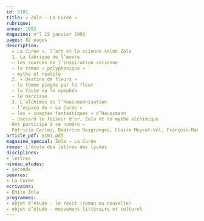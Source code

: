 ```yaml
---
id: 5101
title: « Zola – La Curée »
rubrique: 
annee: 1992
magazine: n°7 15 janvier 1993
pages: 82 pages
description: 
  « La Curée », l’art et la science selon Zola 
  1. La fabrique de l’œuvre 
  – les sources de l’inspiration zolienne 
  – le roman « polyphonique » 
  – mythe et réalité
  2. « Destins de fleurs »
  – la femme piégée par la fleur 
  – la faute ou le nymphéa 
  – le narcisse
  3. L’alchimie de l’haussmannisation 
  – l’espace de « La Curée » 
  – les « comptes fantastiques » d’Haussmann 
  – Saccard le faiseur d’or, Zola et le mythe alchimique
  Ont participé à ce numéro – 
  Patricia Carles, Béatrice Desgranges, Claire Meyrat-Vol, François-Marie Mourad
article_pdf: 5101.pdf
magazine_special: Zola – La Curée
revue: L’école des lettres des lycées
disciplines:
- lettres
niveau_etudes:
- seconde
oeuvres:
- La Curée
ecrivains:
- Émile Zola
programmes:
- objet d’étude - le récit (roman ou nouvelle)
- objet d’étude - mouvement littéraire et culturel
---
```

